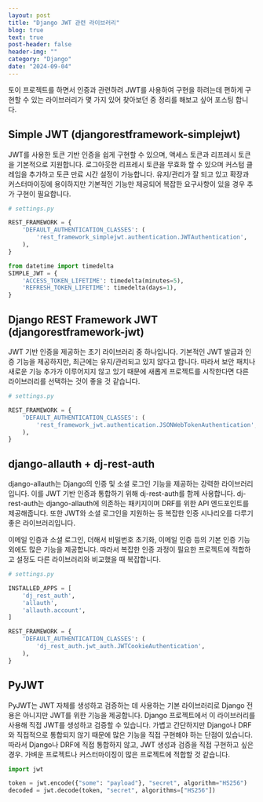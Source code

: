```yaml
---
layout: post
title: "Django JWT 관련 라이브러리"
blog: true
text: true
post-header: false
header-img: ""
category: "Django"
date: "2024-09-04"
---
```


토이 프로젝트를 하면서 인증과 관련하려 JWT를 사용하여 구현을 하려는데 편하게 구현할 수 있는 라이브러리가 몇 가지 있어 찾아보던 중 정리를 해보고 싶어 포스팅 합니다.

## Simple JWT (djangorestframework-simplejwt)
JWT를 사용한 토큰 기반 인증을 쉽게 구현할 수 있으며, 액세스 토큰과 리프레시 토큰을 기본적으로 지원합니다. 로그아웃한 리프레시 토큰을 무효화 할 수 있으며 커스텀 클레임을 추가하고 토큰 만료 시간 설정이 가능합니다. 유지/관리가 잘 되고 있고 확장과 커스터마이징에 용이하지만 기본적인 기능만 제공되어 복잡한 요구사항이 있을 경우 추가 구현이 필요합니다.

```py
# settings.py

REST_FRAMEWORK = {
    'DEFAULT_AUTHENTICATION_CLASSES': (
        'rest_framework_simplejwt.authentication.JWTAuthentication',
    ),
}

from datetime import timedelta
SIMPLE_JWT = {
    'ACCESS_TOKEN_LIFETIME': timedelta(minutes=5),
    'REFRESH_TOKEN_LIFETIME': timedelta(days=1),
}
```

## Django REST Framework JWT (djangorestframework-jwt)
JWT 기반 인증을 제공하는 초기 라이브러리 중 하나입니다. 기본적인 JWT 발급과 인증 기능을 제공하지만, 최근에는 유지/관리되고 있지 않다고 합니다. 따라서 보안 패치나 새로운 기능 추가가 이루어지지 않고 있기 때문에 새롭게 프로젝트를 시작한다면 다른 라이브러리를 선택하는 것이 좋을 것 같습니다.

```py
# settings.py

REST_FRAMEWORK = {
    'DEFAULT_AUTHENTICATION_CLASSES': (
        'rest_framework_jwt.authentication.JSONWebTokenAuthentication',
    ),
}
```

## django-allauth + dj-rest-auth
django-allauth는 Django의 인증 및 소셜 로그인 기능을 제공하는 강력한 라이브러리입니다. 이를 JWT 기반 인증과 통합하기 위해 dj-rest-auth를 함께 사용합니다. dj-rest-auth는 django-allauth에 의존하는 패키지이며 DRF를 위한 API 엔드포인트를 제공해줍니다. 또한 JWT와 소셜 로그인을 지원하는 등 복잡한 인증 시나리오를 다루기 좋은 라이브러리입니다.

이메일 인증과 소셜 로그인, 더해서 비밀번호 초기화, 이메일 인증 등의 기본 인증 기능 외에도 많은 기능을 제공합니다. 따라서 복잡한 인증 과정이 필요한 프로젝트에 적합하고 설정도 다른 라이브러리와 비교했을 때 복잡합니다.

```py
# settings.py

INSTALLED_APPS = [
    'dj_rest_auth',
    'allauth',
    'allauth.account',
]

REST_FRAMEWORK = {
    'DEFAULT_AUTHENTICATION_CLASSES': (
        'dj_rest_auth.jwt_auth.JWTCookieAuthentication',
    ),
}
```

## PyJWT
PyJWT는 JWT 자체를 생성하고 검증하는 데 사용하는 기본 라이브러리로 Django 전용은 아니지만 JWT를 위한 기능을 제공합니다. Django 프로젝트에서 이 라이브러리를 사용해 직접 JWT를 생성하고 검증할 수 있습니다. 가볍고 간단하지만 Django나 DRF와 직접적으로 통합되지 않기 때문에 많은 기능을 직접 구현해야 하는 단점이 있습니다. 따라서 Django나 DRF에 직접 통합하지 않고, JWT 생성과 검증을 직접 구현하고 싶은 경우. 가벼운 프로젝트나 커스터마이징이 많은 프로젝트에 적합할 것 같습니다.

```py
import jwt

token = jwt.encode({"some": "payload"}, "secret", algorithm="HS256")
decoded = jwt.decode(token, "secret", algorithms=["HS256"])
```